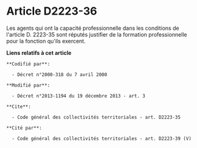 # Article D2223-36

Les agents   qui ont la capacité professionnelle dans les conditions de l'article D. 2223-35 sont réputés justifier de la
formation professionnelle pour la fonction qu'ils exercent.

**Liens relatifs à cet article**

	**Codifié par**:

	  - Décret n°2000-318 du 7 avril 2000

	**Modifié par**:

	  - Décret n°2013-1194 du 19 décembre 2013 - art. 3

	**Cite**:

	  - Code général des collectivités territoriales - art. D2223-35

	**Cité par**:

	  - Code général des collectivités territoriales - art. D2223-39 (V)
